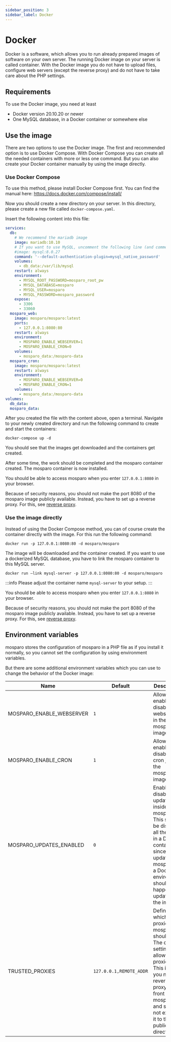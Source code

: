 ```yaml
---
sidebar_position: 3
sidebar_label: Docker
---
```


# Docker

Docker is a software, which allows you to run already prepared images of software on your own server. The running Docker image on your server is called container. With the Docker image you do not have to upload files, configure web servers (except the reverse proxy) and do not have to take care about the PHP settings.

## Requirements

To use the Docker image, you need at least

- Docker version 20.10.20 or newer
- One MySQL database, in a Docker container or somewhere else

## Use the image

There are two options to use the Docker image. The first and recommended option is to use Docker Compose. With Docker Compose you can create all the needed containers with more or less one command. But you can also create your Docker container manually by using the image directly.

### Use Docker Compose

To use this method, please install Docker Compose first. You can find the manual here: https://docs.docker.com/compose/install/

Now you should create a new directory on your server. In this directory, please create a new file called `docker-compose.yaml`.

Insert the following content into this file:

```yaml
services:
  db:
    # We recommend the mariadb image
    image: mariadb:10.10
    # If you want to use MySQL, uncomment the following line (and comment the one above)
    #image: mysql:8.0.27
    command: '--default-authentication-plugin=mysql_native_password'
    volumes:
      - db_data:/var/lib/mysql
    restart: always
    environment:
      - MYSQL_ROOT_PASSWORD=mosparo_root_pw
      - MYSQL_DATABASE=mosparo
      - MYSQL_USER=mosparo
      - MYSQL_PASSWORD=mosparo_password
    expose:
      - 3306
      - 33060
  mosparo_web:
    image: mosparo/mosparo:latest
    ports:
      - 127.0.0.1:8080:80
    restart: always
    environment:
      - MOSPARO_ENABLE_WEBSERVER=1
      - MOSPARO_ENABLE_CRON=0
    volumes:
      - mosparo_data:/mosparo-data
  mosparo_cron:
    image: mosparo/mosparo:latest
    restart: always
    environment:
      - MOSPARO_ENABLE_WEBSERVER=0
      - MOSPARO_ENABLE_CRON=1
    volumes:
      - mosparo_data:/mosparo-data
volumes:
  db_data:
  mosparo_data:
```

After you created the file with the content above, open a terminal. Navigate to your newly created directory and run the following command to create and start the containers:

```
docker-compose up -d
```

You should see that the images get downloaded and the containers get created.

After some time, the work should be completed and the mosparo container created. The mosparo container is now installed.

You should be able to access mosparo when you enter `127.0.0.1:8080` in your browser.

Because of security reasons, you should not make the port 8080 of the mosparo image publicly available. Instead, you have to set up a reverse proxy. For this, see [reverse proxy](../reverse_proxy/).

### Use the image directly

Instead of using the Docker Compose method, you can of course create the container directly with the image. For this run the following command:

```
docker run -p 127.0.0.1:8080:80 -d mosparo/mosparo
```

The image will be downloaded and the container created. If you want to use a dockerized MySQL database, you have to link the mosparo container to this MySQL server.

```
docker run –link mysql-server -p 127.0.0.1:8080:80 -d mosparo/mosparo
```

:::info
Please adjust the container name `mysql-server` to your setup.
:::

You should be able to access mosparo when you enter `127.0.0.1:8080` in your browser.

Because of security reasons, you should not make the port 8080 of the mosparo image publicly available. Instead, you have to set up a reverse proxy. For this, see [reverse proxy](../reverse_proxy/).

## Environment variables

mosparo stores the configuration of mosparo in a PHP file as if you install it normally, so you cannot set the configuration by using environment variables.

But there are some additional environment variables which you can use to change the behavior of the Docker image:

| Name                     | Default                 | Description                                                                                                                                                                                      |
|--------------------------|-------------------------|--------------------------------------------------------------------------------------------------------------------------------------------------------------------------------------------------|
| MOSPARO_ENABLE_WEBSERVER | `1`                     | Allows to enable or disable the webserver in the mosparo image                                                                                                                                   |
| MOSPARO_ENABLE_CRON      | `1`                     | Allows to enable or disable the cron jobs in the mosparo image                                                                                                                                   |
| MOSPARO_UPDATES_ENABLED  | `0`                     | Enables or disables the updates inside mosparo. This should be disabled all the time in a Docker container since updating mosparo in a Docker environment should be happen by updating the image |
| TRUSTED_PROXIES          | `127.0.0.1,REMOTE_ADDR` | Defines which proxies mosparo should trust. The default settings allow all proxies. This is why you need a reverse proxy in front of mosparo and should not expose it to the public directly.    |

